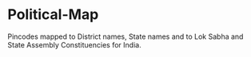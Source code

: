 # Political-Map
Pincodes mapped to District names, State names and to Lok Sabha and State Assembly Constituencies for India. 
